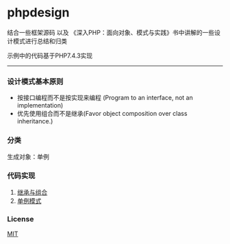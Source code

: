 # phpdesign

结合一些框架源码 以及 《深入PHP：面向对象、模式与实践》书中讲解的一些设计模式进行总结和归类

示例中的代码基于PHP7.4.3实现

---
### 设计模式基本原则

- 按接口编程而不是按实现来编程 (Program to an interface, not an implementation)
- 优先使用组合而不是继承(Favor object composition over class inheritance.)

### 分类 

生成对象：单例

### 代码实现

1. [继承与组合](./组合与继承/README.md)
2. [单例模式](./单例模式/index1.php)




### License
[MIT](https://github.com/scauxiaoxu/phpdesign/blob/main/LICENSE)
